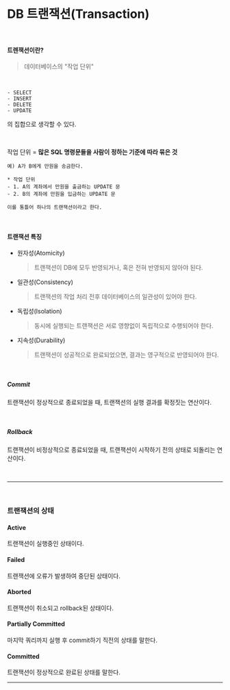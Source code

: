 # DB 트랜잭션(Transaction)

<br>

#### 트렌잭션이란?

> 데이터베이스의 "작업 단위"

<br>

```
- SELECT
- INSERT
- DELETE
- UPDATE
```
의 집합으로 생각할 수 있다.

<br>

작업 단위 = **많은 SQL 명령문들을 사람이 정하는 기준에 따라 묶은 것**

```
예) A가 B에게 만원을 송금한다.

* 작업 단위
- 1. A의 계좌에서 만원을 출금하는 UPDATE 문
- 2. B의 계좌에 만원을 입금하는 UPDATE 문

이를 통틀어 하나의 트랜잭션이라고 한다.
```

<br>

#### 트랜잭션 특징

- 원자성(Atomicity)

  > 트랜잭션이 DB에 모두 반영되거나, 혹은 전혀 반영되지 않아야 된다.

- 일관성(Consistency)

  > 트랜잭션의 작업 처리 전후 데이터베이스의 일관성이 있어야 한다.

- 독립성(Isolation)

  > 동시에 실행되는 트랜잭션은 서로 영향없이 독립적으로 수행되어야 한다.

- 지속성(Durability)

  > 트랜잭션이 성공적으로 완료되었으면, 결과는 영구적으로 반영되어야 한다.

<br>

##### Commit

트랜잭션이 정상적으로 종료되었을 때, 트랜잭션의 실행 결과를 확정짓는 연산이다.

<br>

##### Rollback

트랜잭션이 비정상적으로 종료되었을 때, 트랜잭션이 시작하기 전의 상태로 되돌리는 연산이다. 

<br>

---

<br>

### 트랜잭션의 상태

#### Active

트랜잭션이 실행중인 상태이다.

#### Failed

트랜잭션에 오류가 발생하여 중단된 상태이다.

#### Aborted

트랜잭션이 취소되고 rollback된 상태이다.

#### Partially Committed

마지막 쿼리까지 실행 후 commit하기 직전의 상태를 말한다.

#### Committed

트랜잭션이 정상적으로 완료된 상태를 말한다.

---
